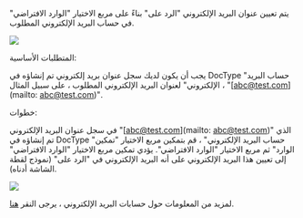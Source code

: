 يتم تعيين عنوان البريد الإلكتروني "الرد على" بناءً على مربع الاختيار "الوارد الافتراضي" في حساب البريد الإلكتروني المطلوب.

![](https://docs.erpnext.com/files/ywBv6dX.png)

المتطلبات الأساسية:

يجب أن يكون لديك سجل عنوان بريد إلكتروني تم إنشاؤه في DocType "حساب البريد الإلكتروني" لعنوان البريد الإلكتروني المطلوب ، على سبيل المثال ، "[abc@test.com](mailto: abc@test.com)".

خطوات:

في سجل عنوان البريد الإلكتروني "[abc@test.com](mailto: abc@test.com)" الذي تم إنشاؤه في DocType "حساب البريد الإلكتروني" ، قم بتمكين مربع الاختيار "تمكين الوارد" ثم مربع الاختيار "الوارد الافتراضي". يؤدي تمكين مربع الاختيار "الوارد الافتراضي" إلى تعيين هذا البريد الإلكتروني على أنه البريد الإلكتروني في "الرد على" (نموذج لقطة الشاشة أدناه).

![](https://docs.erpnext.com/files/r5jqCdA.png)

لمزيد من المعلومات حول حسابات البريد الإلكتروني ، يرجى النقر [هنا](https://docs.erpnext.com/docs/user/manual/en/setting-up/email/email-account).